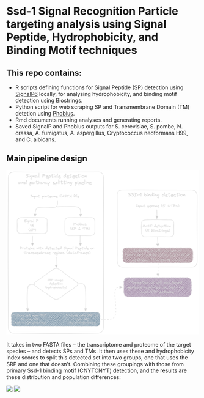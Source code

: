# Ssd-1 Signal Recognition Particle targeting analysis using Signal Peptide, Hydrophobicity, and Binding Motif techniques

## This repo contains:
 - R scripts defining functions for Signal Peptide (SP) detection using [SignalP6](https://services.healthtech.dtu.dk/services/SignalP-6.0/) locally, for analysing hydrophobicity, and binding motif detection using Biostrings.
 - Python script for web scraping SP and Transmembrane Domain (TM) detetion using [Phobius](https://phobius.sbc.su.se).
 - Rmd documents running analyses and generating reports.
 - Saved SignalP and Phobius outputs for S. cerevisiae, S. pombe, N. crassa, A. fumigatus, A. aspergillus, Cryptococcus neoformans H99, and C. albicans.

## Main pipeline design

![Flow chart diagram of analysis pipelines](https://github.com/TristanSones-Dykes/SSD_SP_Motif/blob/master/exported%20image%20no%20background.png)

It takes in two FASTA files – the transcriptome and proteome of the target species – and detects SPs and TMs. It then uses these and hydrophobicity index scores to split this detected set into two groups, one that uses the SRP and one that doesn't.
Combining these groupings with those from primary Ssd-1 binding motif (CNYTCNYT) detection, and the results are these distribution and population differences:

<img src="[image1.png](https://github.com/TristanSones-Dykes/SSD_SP_Motif/blob/master/plots/plot%201.png)https://github.com/TristanSones-Dykes/SSD_SP_Motif/blob/master/plots/plot%201.png" width="50%"/> <img src="[image2.png](https://github.com/TristanSones-Dykes/SSD_SP_Motif/blob/master/plots/plot%202.png)https://github.com/TristanSones-Dykes/SSD_SP_Motif/blob/master/plots/plot%202.png" width="50%"/> 
